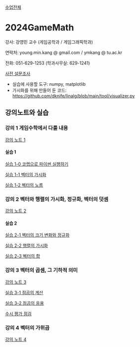 [수업전체](https://github.com/dknife/dknife.github.io/wiki/Lecture_Homepage)

# 2024GameMath

강사: 강영민 교수 (게임공학과 / 게임그래픽학과)

연락처: young.min.kang @ gmail.com / ymkang @ tu.ac.kr

전화: 051-629-1253 (학과사무실: 629-1241)

[사전 설문조사](https://forms.office.com/Pages/ResponsePage.aspx?id=DQSIkWdsW0yxEjajBLZtrQAAAAAAAAAAAAO__fVSsTlUNTgxR01RWThUSFFKVk0xNFZaRTlPMDlGRS4u)

* 실습에 사용할 도구: numpy, matplotlib
* 가시화를 위해 만들어 둔 코드: https://github.com/dknife/linalg/blob/main/tool/visualizer.py


## 강의노트와 실습

### 강의 1 게임수학에서 다룰 내용

[강의 노트 1](https://github.com/dknife/2024GameMath/raw/main/LN/%EA%B0%95%EC%9D%981.pdf)

#### 실습 1

[실습 1-0 코랩으로 파이썬 실행하기](https://colab.research.google.com/drive/1E9FZARvRfcZ9__HijnjuKlRDJaOV4x8w?usp=sharing)

[실습 1-1 벡터의 가시화](https://colab.research.google.com/drive/1J4yiKSv9QE4JTTmhru-zxa5OsSasxt1X?usp=sharing)

[실습 1-2 벡터의 노름](https://colab.research.google.com/drive/1OJlBJ9KbW1G39Y-OfPl_uPyno_85qMwT)

### 강의 2 벡터와 행렬의 가시화, 정규화, 벡터의 덧셈

[강의 노트 2](https://github.com/dknife/2024GameMath/blob/main/LN/%EA%B0%95%EC%9D%982.pdf)

#### 실습 2

[실습 2-1 벡터의 크기 변화와 정규화](https://colab.research.google.com/drive/15yfpdtyoSfah_ox7lopvhbjkppaKBbeh?usp=sharing)

[실습 2-2 행렬의 가시화](https://colab.research.google.com/drive/18XFCjdqh7A2IIo2ZETu0z5Tx_RppyzHJ?usp=sharing)

[실습 2-3 벡터의 합](https://colab.research.google.com/drive/1e6pCyWRGL7BYXW89Fi9ZbZM5MYUCESmr?usp=sharing)

### 강의 3 벡터의 곱셈, 그 기하적 의미

[강의 노트 3](https://github.com/dknife/2024GameMath/blob/main/LN/%EA%B0%95%EC%9D%983.pdf)


[실습 3-1 점곱의 계산](https://colab.research.google.com/drive/1pc5iscXMkwbOwyIjW7d0mPjvbkDng-l9?usp=sharing)

[실습 3-2 점곱의 응용](https://colab.research.google.com/drive/1XMGoFTh57FdE4rGiAoYms61CZ3rry94U?usp=sharing)

[수시 평가 점검](https://forms.office.com/Pages/ResponsePage.aspx?id=DQSIkWdsW0yxEjajBLZtrQAAAAAAAAAAAAO__fVSsTlURUU0SzMzUjRZM0MzU0xGQzE1Mk9KSjBGQy4u)


### 강의 4 벡터의 가위곱

[강의 노트 4]()
